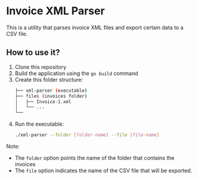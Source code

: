 # Invoice XML Parser

This is a utility that parses invoice XML files and export certain data to a CSV file.

## How to use it?

1. Clone this repository
2. Build the application using the `go build` command
3. Create this folder structure:
    ```bash
    ├── xml-parser (executable)
    ├── files (invoices folder)
    │   ├── Invoice-1.xml
    │   └── ...
    └──
    ```
4. Run the executable:
    ```bash
    ./xml-parser --folder [folder-name] --file [file-name]
    ```

Note:
- The `folder` option points the name of the folder that contains the invoices
- The `file` option indicates the name of the CSV file that will be exported.
